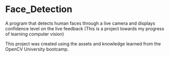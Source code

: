 # Face_Detection
A program that detects human faces through a live camera and displays confidence level on the live feedback (This is a project towards my progress of learning computer vision)

This project was created using the assets and knowledge learned from the OpenCV University bootcamp.

